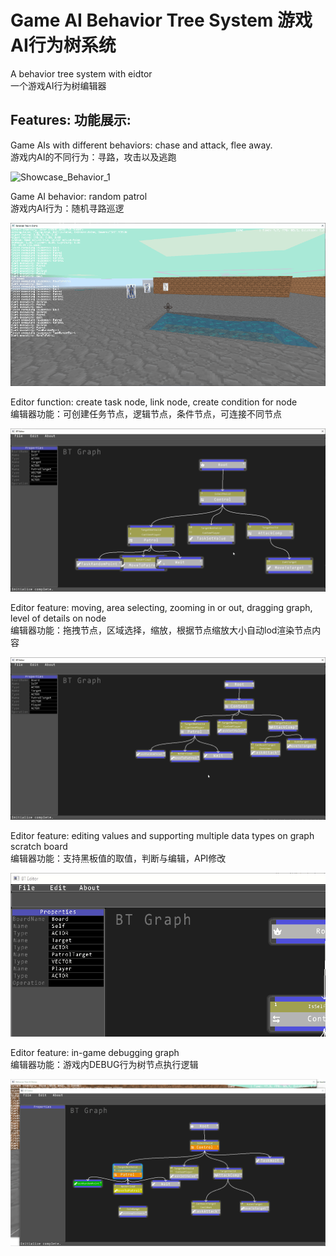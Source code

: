 # Game AI Behavior Tree System  游戏AI行为树系统

A behavior tree system with eidtor\
一个游戏AI行为树编辑器

## Features:  功能展示: 
Game AIs with different behaviors: chase and attack, flee away.\
游戏内AI的不同行为：寻路，攻击以及逃跑
 
![Showcase_Behavior_1](Showcase_Behavior_1.gif)

Game AI behavior: random patrol\
游戏内AI行为：随机寻路巡逻
 
![Showcase_Behavior_2](Showcase_Behavior_2.gif)

Editor function: create task node, link node, create condition for node\
编辑器功能：可创建任务节点，逻辑节点，条件节点，可连接不同节点
 
![Showcase_Editor_1](Showcase_Editor_1.gif)

Editor feature: moving, area selecting, zooming in or out, dragging graph, level of details on node\
编辑器功能：拖拽节点，区域选择，缩放，根据节点缩放大小自动lod渲染节点内容
 
![Showcase_Editor_2](Showcase_Editor_2.gif)

Editor feature: editing values and supporting multiple data types on graph scratch board\
编辑器功能：支持黑板值的取值，判断与编辑，API修改
 
![Showcase_Editor_3](Showcase_Editor_3.gif)

Editor feature: in-game debugging graph\
编辑器功能：游戏内DEBUG行为树节点执行逻辑
 
![Showcase_Editor_4](Showcase_Editor_4.gif)

